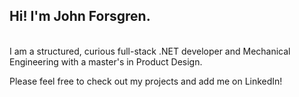 <h2> Hi! I'm John Forsgren. </h2> <br/> 
I am a structured, curious full-stack .NET developer and Mechanical Engineering with a master's in Product Design. <br/> 

Please feel free to check out my projects and add me on LinkedIn! 

<!---
JohnForsgren/JohnForsgren is a ✨ special ✨ repository because its `README.md` (this file) appears on your GitHub profile.
You can click the Preview link to take a look at your changes.
--->
